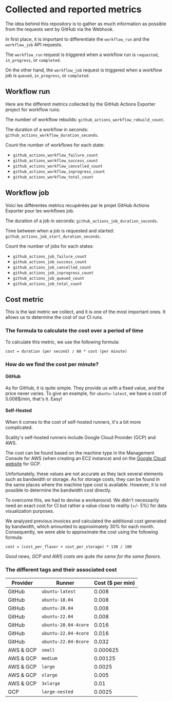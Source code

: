 # Collected and reported metrics

The idea behind this repository is to gather as much information as
possible from the requests sent by GitHub via the Webhook.

In first place, it is important to differentiate the `workflow_run`
and the `workflow_job` API requests.

The `workflow_run` request is triggered when a workflow run is `requested`,
`in_progress`, or `completed`.

On the other hand, the `workflow_job` request is triggered when a
workflow job is `queued`, `in_progress`, or `completed`.

## Workflow run

Here are the different metrics collected by the GitHub Actions Exporter
project for workflow runs:

The number of workflow rebuilds: `github_actions_workflow_rebuild_count`.

The duration of a workflow in seconds: `github_actions_workflow_duration_seconds`.

Count the number of workflows for each state:

- `github_actions_workflow_failure_count`
- `github_actions_workflow_success_count`
- `github_actions_workflow_cancelled_count`
- `github_actions_workflow_inprogress_count`
- `github_actions_workflow_total_count`

## Workflow job

Voici les différentes metrics recupérées par le projet GitHub Actions Exporter
pour les workflows job.

The duration of a job in seconds: `github_actions_job_duration_seconds`.

Time between when a job is requested and started: `github_actions_job_start_duration_seconds`.

Count the number of jobs for each states:

- `github_actions_job_failure_count`
- `github_actions_job_success_count`
- `github_actions_job_cancelled_count`
- `github_actions_job_inprogress_count`
- `github_actions_job_queued_count`
- `github_actions_job_total_count`

## Cost metric

This is the last metric we collect, and it is one of the most important
ones. It allows us to determine the cost of our CI runs.

### The formula to calculate the cost over a period of time

To calculate this metric, we use the following formula:

```
cost = duration (per second) / 60 * cost (per minute)
```

### How do we find the cost per minute?

#### GitHub

As for GitHub, it is quite simple. They provide us with a fixed value, and
the price never varies. To give an example, for `ubuntu-latest`, we have a cost
of 0.008$/min, that's it. Easy!

#### Self-Hosted

When it comes to the cost of self-hosted runners, it's a bit more complicated.

Scality's self-hosted runners include Google Cloud Provider (GCP) and AWS.

The cost can be found based on the machine type in the Management Console
for AWS (when creating an EC2 instance) and on the
[Google Cloud website](https://cloud.google.com/compute/vm-instance-pricing)
for GCP.

Unfortunately, these values are not accurate as they lack several elements
such as bandwidth or storage. As for storage costs, they can be found in
the same places where the machine type cost is available. However, it is
not possible to determine the bandwidth cost directly.

To overcome this, we had to devise a workaround. We didn't necessarily
need an exact cost for CI but rather a value close to reality (+/- 5%)
for data visualization purposes.

We analyzed previous invoices and calculated the additional cost generated
by bandwidth, which amounted to approximately 30% for each month.
Consequently, we were able to approximate the cost using the following formula:

```
cost = (cost_per_flavor + cost_per_storage) * 130 / 100
```

_Good news, GCP and AWS costs are quite the same for the same flavors._

### The different tags and their associated cost

| Provider                           | Runner                      | Cost ($ per min)   |
| ---------------------------------- | --------------------------- | ------------------ |
| GitHub                             | `ubuntu-latest`             | 0.008              |
| GitHub                             | `ubuntu-18.04`              | 0.008              |
| GitHub                             | `ubuntu-20.04`              | 0.008              |
| GitHub                             | `ubuntu-22.04`              | 0.008              |
| GitHub                             | `ubuntu-20.04-4core`        | 0.016              |
| GitHub                             | `ubuntu-22.04-4core`        | 0.016              |
| GitHub                             | `ubuntu-22.04-8core`        | 0.032              |
| AWS & GCP                          | `small`                     | 0.000625           |
| AWS & GCP                          | `medium`                    | 0.00125            |
| AWS & GCP                          | `large`                     | 0.0025             |
| AWS & GCP                          | `xlarge`                    | 0.005              |
| AWS & GCP                          | `3xlarge`                   | 0.01               |
| GCP                                | `large-nested`              | 0.0025             |
